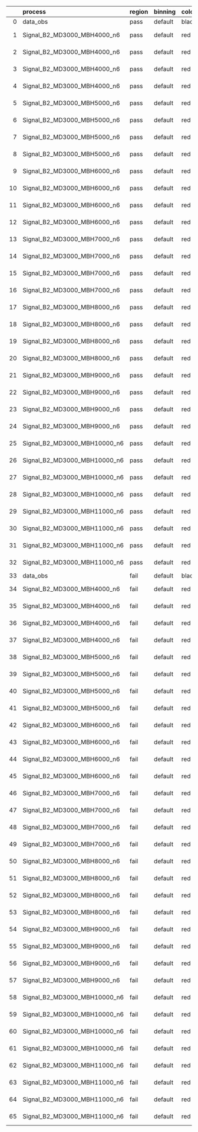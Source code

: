 |    | process                      | region   | binning   | color   | process_type   |   scale | variation   | source_filename                                                       | source_histname    | alias                        | title     |   combine_idx |     lnN |   shapes | syst_type   | direction   | variation_alias   |
|---:|:-----------------------------|:---------|:----------|:--------|:---------------|--------:|:------------|:----------------------------------------------------------------------|:-------------------|:-----------------------------|:----------|--------------:|--------:|---------:|:------------|:------------|:------------------|
|  0 | data_obs                     | pass     | default   | black   | DATA           |       1 | nominal     | ./histograms_for_2DAlphabet_v18//BH_Data.root                         | hpass              | Data                         | Data      |           nan | nan     |      nan | nan         | nan         | nan               |
|  1 | Signal_B2_MD3000_MBH4000_n6  | pass     | default   | red     | SIGNAL         |       1 | lumi        | ./histograms_for_2DAlphabet_v18//BH_Signal_B2_MD3000_MBH4000_n6.root  | hpass              | Signal_B2_MD3000_MBH4000_n6  | BH signal |           nan |   1.016 |      nan | lnN         | nan         | nan               |
|  2 | Signal_B2_MD3000_MBH4000_n6  | pass     | default   | red     | SIGNAL         |       1 | SVM         | ./histograms_for_2DAlphabet_v18//BH_Signal_B2_MD3000_MBH4000_n6.root  | hpass_SVMsyst_up   | Signal_B2_MD3000_MBH4000_n6  | BH signal |           nan | nan     |        1 | shapes      | Up          | SVMsyst           |
|  3 | Signal_B2_MD3000_MBH4000_n6  | pass     | default   | red     | SIGNAL         |       1 | SVM         | ./histograms_for_2DAlphabet_v18//BH_Signal_B2_MD3000_MBH4000_n6.root  | hpass_SVMsyst_down | Signal_B2_MD3000_MBH4000_n6  | BH signal |           nan | nan     |        1 | shapes      | Down        | SVMsyst           |
|  4 | Signal_B2_MD3000_MBH4000_n6  | pass     | default   | red     | SIGNAL         |       1 | nominal     | ./histograms_for_2DAlphabet_v18//BH_Signal_B2_MD3000_MBH4000_n6.root  | hpass              | Signal_B2_MD3000_MBH4000_n6  | BH signal |           nan | nan     |      nan | nan         | nan         | nan               |
|  5 | Signal_B2_MD3000_MBH5000_n6  | pass     | default   | red     | SIGNAL         |       1 | lumi        | ./histograms_for_2DAlphabet_v18//BH_Signal_B2_MD3000_MBH5000_n6.root  | hpass              | Signal_B2_MD3000_MBH5000_n6  | BH signal |           nan |   1.016 |      nan | lnN         | nan         | nan               |
|  6 | Signal_B2_MD3000_MBH5000_n6  | pass     | default   | red     | SIGNAL         |       1 | SVM         | ./histograms_for_2DAlphabet_v18//BH_Signal_B2_MD3000_MBH5000_n6.root  | hpass_SVMsyst_up   | Signal_B2_MD3000_MBH5000_n6  | BH signal |           nan | nan     |        1 | shapes      | Up          | SVMsyst           |
|  7 | Signal_B2_MD3000_MBH5000_n6  | pass     | default   | red     | SIGNAL         |       1 | SVM         | ./histograms_for_2DAlphabet_v18//BH_Signal_B2_MD3000_MBH5000_n6.root  | hpass_SVMsyst_down | Signal_B2_MD3000_MBH5000_n6  | BH signal |           nan | nan     |        1 | shapes      | Down        | SVMsyst           |
|  8 | Signal_B2_MD3000_MBH5000_n6  | pass     | default   | red     | SIGNAL         |       1 | nominal     | ./histograms_for_2DAlphabet_v18//BH_Signal_B2_MD3000_MBH5000_n6.root  | hpass              | Signal_B2_MD3000_MBH5000_n6  | BH signal |           nan | nan     |      nan | nan         | nan         | nan               |
|  9 | Signal_B2_MD3000_MBH6000_n6  | pass     | default   | red     | SIGNAL         |       1 | lumi        | ./histograms_for_2DAlphabet_v18//BH_Signal_B2_MD3000_MBH6000_n6.root  | hpass              | Signal_B2_MD3000_MBH6000_n6  | BH signal |           nan |   1.016 |      nan | lnN         | nan         | nan               |
| 10 | Signal_B2_MD3000_MBH6000_n6  | pass     | default   | red     | SIGNAL         |       1 | SVM         | ./histograms_for_2DAlphabet_v18//BH_Signal_B2_MD3000_MBH6000_n6.root  | hpass_SVMsyst_up   | Signal_B2_MD3000_MBH6000_n6  | BH signal |           nan | nan     |        1 | shapes      | Up          | SVMsyst           |
| 11 | Signal_B2_MD3000_MBH6000_n6  | pass     | default   | red     | SIGNAL         |       1 | SVM         | ./histograms_for_2DAlphabet_v18//BH_Signal_B2_MD3000_MBH6000_n6.root  | hpass_SVMsyst_down | Signal_B2_MD3000_MBH6000_n6  | BH signal |           nan | nan     |        1 | shapes      | Down        | SVMsyst           |
| 12 | Signal_B2_MD3000_MBH6000_n6  | pass     | default   | red     | SIGNAL         |       1 | nominal     | ./histograms_for_2DAlphabet_v18//BH_Signal_B2_MD3000_MBH6000_n6.root  | hpass              | Signal_B2_MD3000_MBH6000_n6  | BH signal |           nan | nan     |      nan | nan         | nan         | nan               |
| 13 | Signal_B2_MD3000_MBH7000_n6  | pass     | default   | red     | SIGNAL         |       1 | lumi        | ./histograms_for_2DAlphabet_v18//BH_Signal_B2_MD3000_MBH7000_n6.root  | hpass              | Signal_B2_MD3000_MBH7000_n6  | BH signal |           nan |   1.016 |      nan | lnN         | nan         | nan               |
| 14 | Signal_B2_MD3000_MBH7000_n6  | pass     | default   | red     | SIGNAL         |       1 | SVM         | ./histograms_for_2DAlphabet_v18//BH_Signal_B2_MD3000_MBH7000_n6.root  | hpass_SVMsyst_up   | Signal_B2_MD3000_MBH7000_n6  | BH signal |           nan | nan     |        1 | shapes      | Up          | SVMsyst           |
| 15 | Signal_B2_MD3000_MBH7000_n6  | pass     | default   | red     | SIGNAL         |       1 | SVM         | ./histograms_for_2DAlphabet_v18//BH_Signal_B2_MD3000_MBH7000_n6.root  | hpass_SVMsyst_down | Signal_B2_MD3000_MBH7000_n6  | BH signal |           nan | nan     |        1 | shapes      | Down        | SVMsyst           |
| 16 | Signal_B2_MD3000_MBH7000_n6  | pass     | default   | red     | SIGNAL         |       1 | nominal     | ./histograms_for_2DAlphabet_v18//BH_Signal_B2_MD3000_MBH7000_n6.root  | hpass              | Signal_B2_MD3000_MBH7000_n6  | BH signal |           nan | nan     |      nan | nan         | nan         | nan               |
| 17 | Signal_B2_MD3000_MBH8000_n6  | pass     | default   | red     | SIGNAL         |       1 | lumi        | ./histograms_for_2DAlphabet_v18//BH_Signal_B2_MD3000_MBH8000_n6.root  | hpass              | Signal_B2_MD3000_MBH8000_n6  | BH signal |           nan |   1.016 |      nan | lnN         | nan         | nan               |
| 18 | Signal_B2_MD3000_MBH8000_n6  | pass     | default   | red     | SIGNAL         |       1 | SVM         | ./histograms_for_2DAlphabet_v18//BH_Signal_B2_MD3000_MBH8000_n6.root  | hpass_SVMsyst_up   | Signal_B2_MD3000_MBH8000_n6  | BH signal |           nan | nan     |        1 | shapes      | Up          | SVMsyst           |
| 19 | Signal_B2_MD3000_MBH8000_n6  | pass     | default   | red     | SIGNAL         |       1 | SVM         | ./histograms_for_2DAlphabet_v18//BH_Signal_B2_MD3000_MBH8000_n6.root  | hpass_SVMsyst_down | Signal_B2_MD3000_MBH8000_n6  | BH signal |           nan | nan     |        1 | shapes      | Down        | SVMsyst           |
| 20 | Signal_B2_MD3000_MBH8000_n6  | pass     | default   | red     | SIGNAL         |       1 | nominal     | ./histograms_for_2DAlphabet_v18//BH_Signal_B2_MD3000_MBH8000_n6.root  | hpass              | Signal_B2_MD3000_MBH8000_n6  | BH signal |           nan | nan     |      nan | nan         | nan         | nan               |
| 21 | Signal_B2_MD3000_MBH9000_n6  | pass     | default   | red     | SIGNAL         |       1 | lumi        | ./histograms_for_2DAlphabet_v18//BH_Signal_B2_MD3000_MBH9000_n6.root  | hpass              | Signal_B2_MD3000_MBH9000_n6  | BH signal |           nan |   1.016 |      nan | lnN         | nan         | nan               |
| 22 | Signal_B2_MD3000_MBH9000_n6  | pass     | default   | red     | SIGNAL         |       1 | SVM         | ./histograms_for_2DAlphabet_v18//BH_Signal_B2_MD3000_MBH9000_n6.root  | hpass_SVMsyst_up   | Signal_B2_MD3000_MBH9000_n6  | BH signal |           nan | nan     |        1 | shapes      | Up          | SVMsyst           |
| 23 | Signal_B2_MD3000_MBH9000_n6  | pass     | default   | red     | SIGNAL         |       1 | SVM         | ./histograms_for_2DAlphabet_v18//BH_Signal_B2_MD3000_MBH9000_n6.root  | hpass_SVMsyst_down | Signal_B2_MD3000_MBH9000_n6  | BH signal |           nan | nan     |        1 | shapes      | Down        | SVMsyst           |
| 24 | Signal_B2_MD3000_MBH9000_n6  | pass     | default   | red     | SIGNAL         |       1 | nominal     | ./histograms_for_2DAlphabet_v18//BH_Signal_B2_MD3000_MBH9000_n6.root  | hpass              | Signal_B2_MD3000_MBH9000_n6  | BH signal |           nan | nan     |      nan | nan         | nan         | nan               |
| 25 | Signal_B2_MD3000_MBH10000_n6 | pass     | default   | red     | SIGNAL         |       1 | lumi        | ./histograms_for_2DAlphabet_v18//BH_Signal_B2_MD3000_MBH10000_n6.root | hpass              | Signal_B2_MD3000_MBH10000_n6 | BH signal |           nan |   1.016 |      nan | lnN         | nan         | nan               |
| 26 | Signal_B2_MD3000_MBH10000_n6 | pass     | default   | red     | SIGNAL         |       1 | SVM         | ./histograms_for_2DAlphabet_v18//BH_Signal_B2_MD3000_MBH10000_n6.root | hpass_SVMsyst_up   | Signal_B2_MD3000_MBH10000_n6 | BH signal |           nan | nan     |        1 | shapes      | Up          | SVMsyst           |
| 27 | Signal_B2_MD3000_MBH10000_n6 | pass     | default   | red     | SIGNAL         |       1 | SVM         | ./histograms_for_2DAlphabet_v18//BH_Signal_B2_MD3000_MBH10000_n6.root | hpass_SVMsyst_down | Signal_B2_MD3000_MBH10000_n6 | BH signal |           nan | nan     |        1 | shapes      | Down        | SVMsyst           |
| 28 | Signal_B2_MD3000_MBH10000_n6 | pass     | default   | red     | SIGNAL         |       1 | nominal     | ./histograms_for_2DAlphabet_v18//BH_Signal_B2_MD3000_MBH10000_n6.root | hpass              | Signal_B2_MD3000_MBH10000_n6 | BH signal |           nan | nan     |      nan | nan         | nan         | nan               |
| 29 | Signal_B2_MD3000_MBH11000_n6 | pass     | default   | red     | SIGNAL         |       1 | lumi        | ./histograms_for_2DAlphabet_v18//BH_Signal_B2_MD3000_MBH11000_n6.root | hpass              | Signal_B2_MD3000_MBH11000_n6 | BH signal |           nan |   1.016 |      nan | lnN         | nan         | nan               |
| 30 | Signal_B2_MD3000_MBH11000_n6 | pass     | default   | red     | SIGNAL         |       1 | SVM         | ./histograms_for_2DAlphabet_v18//BH_Signal_B2_MD3000_MBH11000_n6.root | hpass_SVMsyst_up   | Signal_B2_MD3000_MBH11000_n6 | BH signal |           nan | nan     |        1 | shapes      | Up          | SVMsyst           |
| 31 | Signal_B2_MD3000_MBH11000_n6 | pass     | default   | red     | SIGNAL         |       1 | SVM         | ./histograms_for_2DAlphabet_v18//BH_Signal_B2_MD3000_MBH11000_n6.root | hpass_SVMsyst_down | Signal_B2_MD3000_MBH11000_n6 | BH signal |           nan | nan     |        1 | shapes      | Down        | SVMsyst           |
| 32 | Signal_B2_MD3000_MBH11000_n6 | pass     | default   | red     | SIGNAL         |       1 | nominal     | ./histograms_for_2DAlphabet_v18//BH_Signal_B2_MD3000_MBH11000_n6.root | hpass              | Signal_B2_MD3000_MBH11000_n6 | BH signal |           nan | nan     |      nan | nan         | nan         | nan               |
| 33 | data_obs                     | fail     | default   | black   | DATA           |       1 | nominal     | ./histograms_for_2DAlphabet_v18//BH_Data.root                         | hfail              | Data                         | Data      |           nan | nan     |      nan | nan         | nan         | nan               |
| 34 | Signal_B2_MD3000_MBH4000_n6  | fail     | default   | red     | SIGNAL         |       1 | lumi        | ./histograms_for_2DAlphabet_v18//BH_Signal_B2_MD3000_MBH4000_n6.root  | hfail              | Signal_B2_MD3000_MBH4000_n6  | BH signal |           nan |   1.016 |      nan | lnN         | nan         | nan               |
| 35 | Signal_B2_MD3000_MBH4000_n6  | fail     | default   | red     | SIGNAL         |       1 | SVM         | ./histograms_for_2DAlphabet_v18//BH_Signal_B2_MD3000_MBH4000_n6.root  | hfail_SVMsyst_up   | Signal_B2_MD3000_MBH4000_n6  | BH signal |           nan | nan     |        1 | shapes      | Up          | SVMsyst           |
| 36 | Signal_B2_MD3000_MBH4000_n6  | fail     | default   | red     | SIGNAL         |       1 | SVM         | ./histograms_for_2DAlphabet_v18//BH_Signal_B2_MD3000_MBH4000_n6.root  | hfail_SVMsyst_down | Signal_B2_MD3000_MBH4000_n6  | BH signal |           nan | nan     |        1 | shapes      | Down        | SVMsyst           |
| 37 | Signal_B2_MD3000_MBH4000_n6  | fail     | default   | red     | SIGNAL         |       1 | nominal     | ./histograms_for_2DAlphabet_v18//BH_Signal_B2_MD3000_MBH4000_n6.root  | hfail              | Signal_B2_MD3000_MBH4000_n6  | BH signal |           nan | nan     |      nan | nan         | nan         | nan               |
| 38 | Signal_B2_MD3000_MBH5000_n6  | fail     | default   | red     | SIGNAL         |       1 | lumi        | ./histograms_for_2DAlphabet_v18//BH_Signal_B2_MD3000_MBH5000_n6.root  | hfail              | Signal_B2_MD3000_MBH5000_n6  | BH signal |           nan |   1.016 |      nan | lnN         | nan         | nan               |
| 39 | Signal_B2_MD3000_MBH5000_n6  | fail     | default   | red     | SIGNAL         |       1 | SVM         | ./histograms_for_2DAlphabet_v18//BH_Signal_B2_MD3000_MBH5000_n6.root  | hfail_SVMsyst_up   | Signal_B2_MD3000_MBH5000_n6  | BH signal |           nan | nan     |        1 | shapes      | Up          | SVMsyst           |
| 40 | Signal_B2_MD3000_MBH5000_n6  | fail     | default   | red     | SIGNAL         |       1 | SVM         | ./histograms_for_2DAlphabet_v18//BH_Signal_B2_MD3000_MBH5000_n6.root  | hfail_SVMsyst_down | Signal_B2_MD3000_MBH5000_n6  | BH signal |           nan | nan     |        1 | shapes      | Down        | SVMsyst           |
| 41 | Signal_B2_MD3000_MBH5000_n6  | fail     | default   | red     | SIGNAL         |       1 | nominal     | ./histograms_for_2DAlphabet_v18//BH_Signal_B2_MD3000_MBH5000_n6.root  | hfail              | Signal_B2_MD3000_MBH5000_n6  | BH signal |           nan | nan     |      nan | nan         | nan         | nan               |
| 42 | Signal_B2_MD3000_MBH6000_n6  | fail     | default   | red     | SIGNAL         |       1 | lumi        | ./histograms_for_2DAlphabet_v18//BH_Signal_B2_MD3000_MBH6000_n6.root  | hfail              | Signal_B2_MD3000_MBH6000_n6  | BH signal |           nan |   1.016 |      nan | lnN         | nan         | nan               |
| 43 | Signal_B2_MD3000_MBH6000_n6  | fail     | default   | red     | SIGNAL         |       1 | SVM         | ./histograms_for_2DAlphabet_v18//BH_Signal_B2_MD3000_MBH6000_n6.root  | hfail_SVMsyst_up   | Signal_B2_MD3000_MBH6000_n6  | BH signal |           nan | nan     |        1 | shapes      | Up          | SVMsyst           |
| 44 | Signal_B2_MD3000_MBH6000_n6  | fail     | default   | red     | SIGNAL         |       1 | SVM         | ./histograms_for_2DAlphabet_v18//BH_Signal_B2_MD3000_MBH6000_n6.root  | hfail_SVMsyst_down | Signal_B2_MD3000_MBH6000_n6  | BH signal |           nan | nan     |        1 | shapes      | Down        | SVMsyst           |
| 45 | Signal_B2_MD3000_MBH6000_n6  | fail     | default   | red     | SIGNAL         |       1 | nominal     | ./histograms_for_2DAlphabet_v18//BH_Signal_B2_MD3000_MBH6000_n6.root  | hfail              | Signal_B2_MD3000_MBH6000_n6  | BH signal |           nan | nan     |      nan | nan         | nan         | nan               |
| 46 | Signal_B2_MD3000_MBH7000_n6  | fail     | default   | red     | SIGNAL         |       1 | lumi        | ./histograms_for_2DAlphabet_v18//BH_Signal_B2_MD3000_MBH7000_n6.root  | hfail              | Signal_B2_MD3000_MBH7000_n6  | BH signal |           nan |   1.016 |      nan | lnN         | nan         | nan               |
| 47 | Signal_B2_MD3000_MBH7000_n6  | fail     | default   | red     | SIGNAL         |       1 | SVM         | ./histograms_for_2DAlphabet_v18//BH_Signal_B2_MD3000_MBH7000_n6.root  | hfail_SVMsyst_up   | Signal_B2_MD3000_MBH7000_n6  | BH signal |           nan | nan     |        1 | shapes      | Up          | SVMsyst           |
| 48 | Signal_B2_MD3000_MBH7000_n6  | fail     | default   | red     | SIGNAL         |       1 | SVM         | ./histograms_for_2DAlphabet_v18//BH_Signal_B2_MD3000_MBH7000_n6.root  | hfail_SVMsyst_down | Signal_B2_MD3000_MBH7000_n6  | BH signal |           nan | nan     |        1 | shapes      | Down        | SVMsyst           |
| 49 | Signal_B2_MD3000_MBH7000_n6  | fail     | default   | red     | SIGNAL         |       1 | nominal     | ./histograms_for_2DAlphabet_v18//BH_Signal_B2_MD3000_MBH7000_n6.root  | hfail              | Signal_B2_MD3000_MBH7000_n6  | BH signal |           nan | nan     |      nan | nan         | nan         | nan               |
| 50 | Signal_B2_MD3000_MBH8000_n6  | fail     | default   | red     | SIGNAL         |       1 | lumi        | ./histograms_for_2DAlphabet_v18//BH_Signal_B2_MD3000_MBH8000_n6.root  | hfail              | Signal_B2_MD3000_MBH8000_n6  | BH signal |           nan |   1.016 |      nan | lnN         | nan         | nan               |
| 51 | Signal_B2_MD3000_MBH8000_n6  | fail     | default   | red     | SIGNAL         |       1 | SVM         | ./histograms_for_2DAlphabet_v18//BH_Signal_B2_MD3000_MBH8000_n6.root  | hfail_SVMsyst_up   | Signal_B2_MD3000_MBH8000_n6  | BH signal |           nan | nan     |        1 | shapes      | Up          | SVMsyst           |
| 52 | Signal_B2_MD3000_MBH8000_n6  | fail     | default   | red     | SIGNAL         |       1 | SVM         | ./histograms_for_2DAlphabet_v18//BH_Signal_B2_MD3000_MBH8000_n6.root  | hfail_SVMsyst_down | Signal_B2_MD3000_MBH8000_n6  | BH signal |           nan | nan     |        1 | shapes      | Down        | SVMsyst           |
| 53 | Signal_B2_MD3000_MBH8000_n6  | fail     | default   | red     | SIGNAL         |       1 | nominal     | ./histograms_for_2DAlphabet_v18//BH_Signal_B2_MD3000_MBH8000_n6.root  | hfail              | Signal_B2_MD3000_MBH8000_n6  | BH signal |           nan | nan     |      nan | nan         | nan         | nan               |
| 54 | Signal_B2_MD3000_MBH9000_n6  | fail     | default   | red     | SIGNAL         |       1 | lumi        | ./histograms_for_2DAlphabet_v18//BH_Signal_B2_MD3000_MBH9000_n6.root  | hfail              | Signal_B2_MD3000_MBH9000_n6  | BH signal |           nan |   1.016 |      nan | lnN         | nan         | nan               |
| 55 | Signal_B2_MD3000_MBH9000_n6  | fail     | default   | red     | SIGNAL         |       1 | SVM         | ./histograms_for_2DAlphabet_v18//BH_Signal_B2_MD3000_MBH9000_n6.root  | hfail_SVMsyst_up   | Signal_B2_MD3000_MBH9000_n6  | BH signal |           nan | nan     |        1 | shapes      | Up          | SVMsyst           |
| 56 | Signal_B2_MD3000_MBH9000_n6  | fail     | default   | red     | SIGNAL         |       1 | SVM         | ./histograms_for_2DAlphabet_v18//BH_Signal_B2_MD3000_MBH9000_n6.root  | hfail_SVMsyst_down | Signal_B2_MD3000_MBH9000_n6  | BH signal |           nan | nan     |        1 | shapes      | Down        | SVMsyst           |
| 57 | Signal_B2_MD3000_MBH9000_n6  | fail     | default   | red     | SIGNAL         |       1 | nominal     | ./histograms_for_2DAlphabet_v18//BH_Signal_B2_MD3000_MBH9000_n6.root  | hfail              | Signal_B2_MD3000_MBH9000_n6  | BH signal |           nan | nan     |      nan | nan         | nan         | nan               |
| 58 | Signal_B2_MD3000_MBH10000_n6 | fail     | default   | red     | SIGNAL         |       1 | lumi        | ./histograms_for_2DAlphabet_v18//BH_Signal_B2_MD3000_MBH10000_n6.root | hfail              | Signal_B2_MD3000_MBH10000_n6 | BH signal |           nan |   1.016 |      nan | lnN         | nan         | nan               |
| 59 | Signal_B2_MD3000_MBH10000_n6 | fail     | default   | red     | SIGNAL         |       1 | SVM         | ./histograms_for_2DAlphabet_v18//BH_Signal_B2_MD3000_MBH10000_n6.root | hfail_SVMsyst_up   | Signal_B2_MD3000_MBH10000_n6 | BH signal |           nan | nan     |        1 | shapes      | Up          | SVMsyst           |
| 60 | Signal_B2_MD3000_MBH10000_n6 | fail     | default   | red     | SIGNAL         |       1 | SVM         | ./histograms_for_2DAlphabet_v18//BH_Signal_B2_MD3000_MBH10000_n6.root | hfail_SVMsyst_down | Signal_B2_MD3000_MBH10000_n6 | BH signal |           nan | nan     |        1 | shapes      | Down        | SVMsyst           |
| 61 | Signal_B2_MD3000_MBH10000_n6 | fail     | default   | red     | SIGNAL         |       1 | nominal     | ./histograms_for_2DAlphabet_v18//BH_Signal_B2_MD3000_MBH10000_n6.root | hfail              | Signal_B2_MD3000_MBH10000_n6 | BH signal |           nan | nan     |      nan | nan         | nan         | nan               |
| 62 | Signal_B2_MD3000_MBH11000_n6 | fail     | default   | red     | SIGNAL         |       1 | lumi        | ./histograms_for_2DAlphabet_v18//BH_Signal_B2_MD3000_MBH11000_n6.root | hfail              | Signal_B2_MD3000_MBH11000_n6 | BH signal |           nan |   1.016 |      nan | lnN         | nan         | nan               |
| 63 | Signal_B2_MD3000_MBH11000_n6 | fail     | default   | red     | SIGNAL         |       1 | SVM         | ./histograms_for_2DAlphabet_v18//BH_Signal_B2_MD3000_MBH11000_n6.root | hfail_SVMsyst_up   | Signal_B2_MD3000_MBH11000_n6 | BH signal |           nan | nan     |        1 | shapes      | Up          | SVMsyst           |
| 64 | Signal_B2_MD3000_MBH11000_n6 | fail     | default   | red     | SIGNAL         |       1 | SVM         | ./histograms_for_2DAlphabet_v18//BH_Signal_B2_MD3000_MBH11000_n6.root | hfail_SVMsyst_down | Signal_B2_MD3000_MBH11000_n6 | BH signal |           nan | nan     |        1 | shapes      | Down        | SVMsyst           |
| 65 | Signal_B2_MD3000_MBH11000_n6 | fail     | default   | red     | SIGNAL         |       1 | nominal     | ./histograms_for_2DAlphabet_v18//BH_Signal_B2_MD3000_MBH11000_n6.root | hfail              | Signal_B2_MD3000_MBH11000_n6 | BH signal |           nan | nan     |      nan | nan         | nan         | nan               |